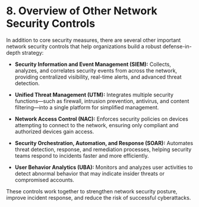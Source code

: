 # 8. Overview of Other Network Security Controls

In addition to core security measures, there are several other important network security controls that help organizations build a robust defense-in-depth strategy:

- **Security Information and Event Management (SIEM):**
  Collects, analyzes, and correlates security events from across the network, providing centralized visibility, real-time alerts, and advanced threat detection.

- **Unified Threat Management (UTM):**
  Integrates multiple security functions—such as firewall, intrusion prevention, antivirus, and content filtering—into a single platform for simplified management.

- **Network Access Control (NAC):**
  Enforces security policies on devices attempting to connect to the network, ensuring only compliant and authorized devices gain access.

- **Security Orchestration, Automation, and Response (SOAR):**
  Automates threat detection, response, and remediation processes, helping security teams respond to incidents faster and more efficiently.

- **User Behavior Analytics (UBA):**
  Monitors and analyzes user activities to detect abnormal behavior that may indicate insider threats or compromised accounts.

These controls work together to strengthen network security posture, improve incident response, and reduce the risk of successful cyberattacks.
